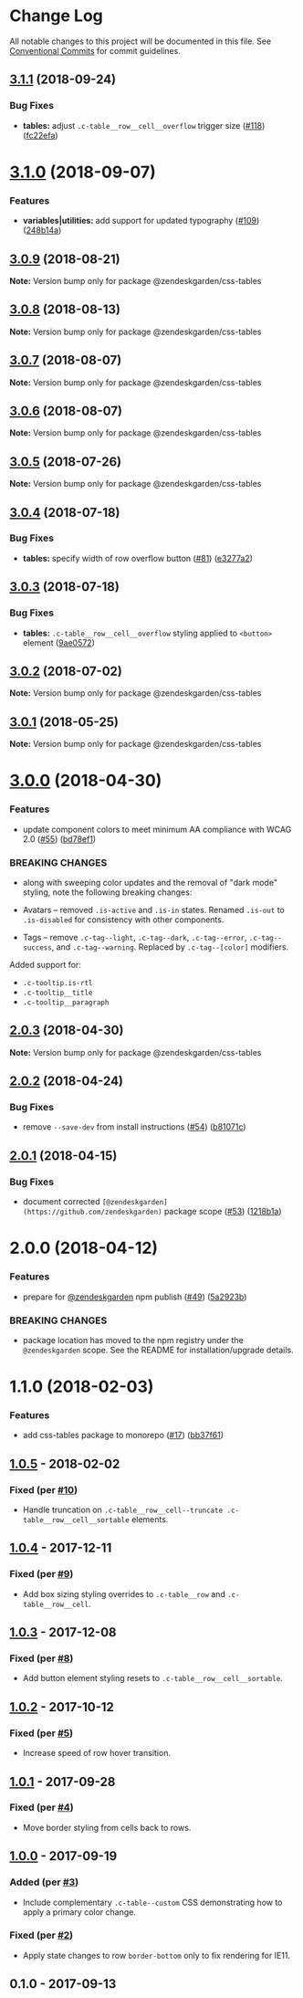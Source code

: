 # Change Log

All notable changes to this project will be documented in this file.
See [Conventional Commits](https://conventionalcommits.org) for commit guidelines.

<a name="3.1.1"></a>
## [3.1.1](https://github.com/zendeskgarden/css-components/compare/@zendeskgarden/css-tables@3.1.0...@zendeskgarden/css-tables@3.1.1) (2018-09-24)


### Bug Fixes

* **tables:** adjust `.c-table__row__cell__overflow` trigger size ([#118](https://github.com/zendeskgarden/css-components/issues/118)) ([fc22efa](https://github.com/zendeskgarden/css-components/commit/fc22efa))





<a name="3.1.0"></a>
# [3.1.0](https://github.com/zendeskgarden/css-components/compare/@zendeskgarden/css-tables@3.0.9...@zendeskgarden/css-tables@3.1.0) (2018-09-07)


### Features

* **variables|utilities:** add support for updated typography ([#109](https://github.com/zendeskgarden/css-components/issues/109)) ([248b14a](https://github.com/zendeskgarden/css-components/commit/248b14a))





<a name="3.0.9"></a>
## [3.0.9](https://github.com/zendeskgarden/css-components/compare/@zendeskgarden/css-tables@3.0.8...@zendeskgarden/css-tables@3.0.9) (2018-08-21)

**Note:** Version bump only for package @zendeskgarden/css-tables





<a name="3.0.8"></a>
## [3.0.8](https://github.com/zendeskgarden/css-components/compare/@zendeskgarden/css-tables@3.0.7...@zendeskgarden/css-tables@3.0.8) (2018-08-13)

**Note:** Version bump only for package @zendeskgarden/css-tables





<a name="3.0.7"></a>
## [3.0.7](https://github.com/zendeskgarden/css-components/compare/@zendeskgarden/css-tables@3.0.6...@zendeskgarden/css-tables@3.0.7) (2018-08-07)




**Note:** Version bump only for package @zendeskgarden/css-tables

<a name="3.0.6"></a>
## [3.0.6](https://github.com/zendeskgarden/css-components/compare/@zendeskgarden/css-tables@3.0.5...@zendeskgarden/css-tables@3.0.6) (2018-08-07)




**Note:** Version bump only for package @zendeskgarden/css-tables

<a name="3.0.5"></a>
## [3.0.5](https://github.com/zendeskgarden/css-components/compare/@zendeskgarden/css-tables@3.0.4...@zendeskgarden/css-tables@3.0.5) (2018-07-26)




**Note:** Version bump only for package @zendeskgarden/css-tables

<a name="3.0.4"></a>
## [3.0.4](https://github.com/zendeskgarden/css-components/compare/@zendeskgarden/css-tables@3.0.3...@zendeskgarden/css-tables@3.0.4) (2018-07-18)


### Bug Fixes

* **tables:** specify width of row overflow button ([#81](https://github.com/zendeskgarden/css-components/issues/81)) ([e3277a2](https://github.com/zendeskgarden/css-components/commit/e3277a2))




<a name="3.0.3"></a>
## [3.0.3](https://github.com/zendeskgarden/css-components/compare/@zendeskgarden/css-tables@3.0.2...@zendeskgarden/css-tables@3.0.3) (2018-07-18)


### Bug Fixes

* **tables:** `.c-table__row__cell__overflow` styling applied to `<button>` element ([9ae0572](https://github.com/zendeskgarden/css-components/commit/9ae0572))




<a name="3.0.2"></a>
## [3.0.2](https://github.com/zendeskgarden/css-components/compare/@zendeskgarden/css-tables@3.0.1...@zendeskgarden/css-tables@3.0.2) (2018-07-02)




**Note:** Version bump only for package @zendeskgarden/css-tables

<a name="3.0.1"></a>
## [3.0.1](https://github.com/zendeskgarden/css-components/compare/@zendeskgarden/css-tables@3.0.0...@zendeskgarden/css-tables@3.0.1) (2018-05-25)




**Note:** Version bump only for package @zendeskgarden/css-tables

<a name="3.0.0"></a>
# [3.0.0](https://github.com/zendeskgarden/css-components/compare/@zendeskgarden/css-tables@2.0.3...@zendeskgarden/css-tables@3.0.0) (2018-04-30)


### Features

* update component colors to meet minimum AA compliance with WCAG 2.0 ([#55](https://github.com/zendeskgarden/css-components/issues/55)) ([bd78ef1](https://github.com/zendeskgarden/css-components/commit/bd78ef1))


### BREAKING CHANGES

* along with sweeping color updates and the removal of "dark mode" styling, note the following breaking changes:

* Avatars – removed `.is-active` and `.is-in` states. Renamed `.is-out` to `.is-disabled` for consistency with other components.
* Tags – remove `.c-tag--light`, `.c-tag--dark`, `.c-tag--error`, `.c-tag--success`, and `.c-tag--warning`. Replaced by `.c-tag--[color]` modifiers.

Added support for:

* `.c-tooltip.is-rtl`
* `.c-tooltip__title`
* `.c-tooltip__paragraph`




<a name="2.0.3"></a>
## [2.0.3](https://github.com/zendeskgarden/css-components/compare/@zendeskgarden/css-tables@2.0.2...@zendeskgarden/css-tables@2.0.3) (2018-04-30)




**Note:** Version bump only for package @zendeskgarden/css-tables

<a name="2.0.2"></a>
## [2.0.2](https://github.com/zendeskgarden/css-components/compare/@zendeskgarden/css-tables@2.0.1...@zendeskgarden/css-tables@2.0.2) (2018-04-24)


### Bug Fixes

* remove `--save-dev` from install instructions ([#54](https://github.com/zendeskgarden/css-components/issues/54)) ([b81071c](https://github.com/zendeskgarden/css-components/commit/b81071c))




<a name="2.0.1"></a>
## [2.0.1](https://github.com/zendeskgarden/css-components/compare/@zendeskgarden/css-tables@2.0.0...@zendeskgarden/css-tables@2.0.1) (2018-04-15)


### Bug Fixes

* document corrected `[@zendeskgarden](https://github.com/zendeskgarden)` package scope ([#53](https://github.com/zendeskgarden/css-components/issues/53)) ([1218b1a](https://github.com/zendeskgarden/css-components/commit/1218b1a))




<a name="2.0.0"></a>
# 2.0.0 (2018-04-12)


### Features

* prepare for [@zendeskgarden](https://github.com/zendeskgarden) npm publish ([#49](https://github.com/zendeskgarden/css-components/issues/49)) ([5a2923b](https://github.com/zendeskgarden/css-components/commit/5a2923b))


### BREAKING CHANGES

* package location has moved to the npm registry under the `@zendeskgarden` scope. See the README for installation/upgrade details.




<a name="1.1.0"></a>
# 1.1.0 (2018-02-03)


### Features

* add css-tables package to monorepo ([#17](https://github.com/zendeskgarden/css-components/issues/17)) ([bb37f61](https://github.com/zendeskgarden/css-components/commit/bb37f61))




## [1.0.5] - 2018-02-02
### Fixed (per [#10](https://github.com/zendeskgarden/css-tables/pull/10))
- Handle truncation on `.c-table__row__cell--truncate
.c-table__row__cell__sortable` elements.

## [1.0.4] - 2017-12-11
### Fixed (per [#9](https://github.com/zendeskgarden/css-tables/pull/9))
- Add box sizing styling overrides to `.c-table__row` and
`.c-table__row__cell`.

## [1.0.3] - 2017-12-08
### Fixed (per [#8](https://github.com/zendeskgarden/css-tables/pull/8))
- Add button element styling resets to `.c-table__row__cell__sortable`.

## [1.0.2] - 2017-10-12
### Fixed (per [#5](https://github.com/zendeskgarden/css-tables/pull/5))
- Increase speed of row hover transition.

## [1.0.1] - 2017-09-28
### Fixed (per [#4](https://github.com/zendeskgarden/css-tables/pull/4))
- Move border styling from cells back to rows.

## [1.0.0] - 2017-09-19
### Added (per [#3](https://github.com/zendeskgarden/css-tables/issues/3))
- Include complementary `.c-table--custom` CSS demonstrating how to apply
a primary color change.

### Fixed (per [#2](https://github.com/zendeskgarden/css-tables/pull/2))
- Apply state changes to row `border-bottom` only to fix rendering for
IE11.

## 0.1.0 - 2017-09-13

[1.0.5]: https://github.com/zendeskgarden/css-tables/compare/v1.0.4...v1.0.5
[1.0.4]: https://github.com/zendeskgarden/css-tables/compare/v1.0.3...v1.0.4
[1.0.3]: https://github.com/zendeskgarden/css-tables/compare/v1.0.2...v1.0.3
[1.0.2]: https://github.com/zendeskgarden/css-tables/compare/v1.0.1...v1.0.2
[1.0.1]: https://github.com/zendeskgarden/css-tables/compare/v1.0.0...v1.0.1
[1.0.0]: https://github.com/zendeskgarden/css-tables/compare/v0.1.0...v1.0.0
